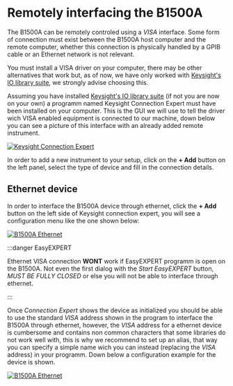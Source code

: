 # Remotely interfacing the B1500A

The B1500A can be remotely controled using a *VISA* interface. Some form of connection must exist between the B1500A host computer and the remote computer, whether this connection is physically handled by a GPIB cable or an Ethernet network is not relevant.

You must install a VISA driver on your computer, there may be other alternatives that work but, as of now, we have only worked with [Keysight's IO library suite](https://www.keysight.com/es/en/lib/software-detail/computer-software/io-libraries-suite-downloads-2175637.html), we strongly advise choosing this.

Assuming you have installed [Keysight's IO library suite](https://www.keysight.com/es/en/lib/software-detail/computer-software/io-libraries-suite-downloads-2175637.html) (if not you are now on your own) a programm named Keysight Connection Expert must have been installed on your computer. This is the GUI we will use to tell the driver wich VISA enabled equipment is connected to our machine, down below you can see a picture of this interface with an already added remote instrument.

<div className="flex justify-center w-100">
    <a target="\_blank" href={require("./assets/connection_expert.png").default}>
        <img
            className="w-12/12 md:max-w-xl"
            alt="Keysight Connection Expert"
            src={require("./assets/connection_expert.png").default}>
        </img>
    </a>
</div>



In order to add a new instrument to your setup, click on the **+ Add** button on the left panel, select the type of device and fill in the connection details.

## Ethernet device

In order to interface the B1500A device through ethernet, click the **+ Add** button on the left side of Keysight connection expert, you will see a configuration menu like the one shown below:

<div className="flex justify-center w-100">
    <a target="\_blank" href={require("./assets/connection_expert_remote_usb.png").default}>
        <img
            className="w-12/12 md:max-w-xl"
            alt="B1500A Ethernet"
            src={require("./assets/connection_expert_remote_usb.png").default}>
        </img>
    </a>
</div>

:::danger EasyEXPERT

Ethernet VISA connection **WONT** work if EasyEXPERT programm is open on the B1500A. Not even the first dialog with the *Start EasyEXPERT* button, *MUST BE FULLY CLOSED* or else you will not be able to interface through ethernet.

:::

Once *Connection Expert* shows the device as initialized you should be able to use the standard *VISA* address shown in the program to interface the B1500A through ethernet, however, the *VISA* address for a ethernet device is cumbersome and contains non common characters that some libraries do not work well with, this is why we recommend to set up an alias, that way you can specify a simple name wich you can instead (replacing the *VISA* address) in your programm. Down below a configuration example for the device is shown.

<div className="flex justify-center w-100">
    <a target="\_blank" href={require("./assets/connection_expert_alias.png").default}>
        <img
            className="w-12/12 md:max-w-xl"
            alt="B1500A Ethernet"
            src={require("./assets/connection_expert_alias.png").default}>
        </img>
    </a>
</div>